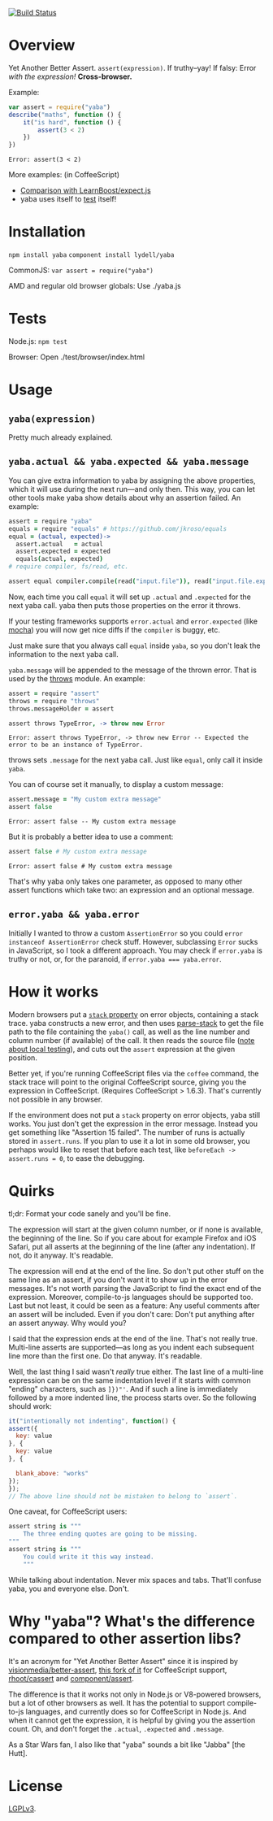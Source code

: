 [![Build Status](https://travis-ci.org/lydell/yaba.png?branch=master)](https://travis-ci.org/lydell/yaba)

Overview
========

Yet Another Better Assert. `assert(expression)`. If truthy–yay! If falsy: Error _with the
expression!_ **Cross-browser.**

Example:

```javascript
var assert = require("yaba")
describe("maths", function () {
	it("is hard", function () {
		assert(3 < 2)
	})
})
```
```
Error: assert(3 < 2)
```

More examples: (in CoffeeScript)

- [Comparison with LearnBoost/expect.js](example/assertVsExpect.md)
- yaba uses itself to [test](test/) itself!


Installation
============

`npm install yaba`
`component install lydell/yaba`

CommonJS: `var assert = require("yaba")`

AMD and regular old browser globals: Use ./yaba.js


Tests
=====

Node.js: `npm test`

Browser: Open ./test/browser/index.html


Usage
=====

`yaba(expression)`
------------------

Pretty much already explained.

`yaba.actual && yaba.expected && yaba.message`
----------------------------------------------

You can give extra information to yaba by assigning the above properties, which it will use during
the next run—and only then. This way, you can let other tools make yaba show details about why an
assertion failed. An example:

```coffeescript
assert = require "yaba"
equals = require "equals" # https://github.com/jkroso/equals
equal = (actual, expected)->
  assert.actual   = actual
  assert.expected = expected
  equals(actual, expected)
# require compiler, fs/read, etc.

assert equal compiler.compile(read("input.file")), read("input.file.expected")
```

Now, each time you call `equal` it will set up `.actual` and `.expected` for the next yaba call.
yaba then puts those properties on the error it throws.

If your testing frameworks supports `error.actual` and `error.expected` (like [mocha]) you will now
get nice diffs if the `compiler` is buggy, etc.

Just make sure that you always call `equal` inside `yaba`, so you don't leak the information to the
next yaba call.

`yaba.message` will be appended to the message of the thrown error. That is used by the [throws]
module. An example:

```coffeescript
assert = require "assert"
throws = require "throws"
throws.messageHolder = assert

assert throws TypeError, -> throw new Error
```
```
Error: assert throws TypeError, -> throw new Error -- Expected the error to be an instance of TypeError.
```

throws sets `.message` for the next yaba call. Just like `equal`, only call it inside `yaba`.

You can of course set it manually, to display a custom message:

```coffeescript
assert.message = "My custom extra message"
assert false
```
```
Error: assert false -- My custom extra message
```

But it is probably a better idea to use a comment:

```coffeescript
assert false # My custom extra message
```
```
Error: assert false # My custom extra message
```

That's why yaba only takes one parameter, as opposed to many other assert functions which take two:
an expression and an optional message.

[throws]: https://github.com/lydell/throws
[mocha]: https://github.com/visionmedia/mocha

`error.yaba && yaba.error`
--------------------------

Initially I wanted to throw a custom `AssertionError` so you could `error instanceof AssertionError`
check stuff. However, subclassing `Error` sucks in JavaScript, so I took a different approach. You
may check if `error.yaba` is truthy or not, or, for the paranoid, if `error.yaba === yaba.error`.


How it works
============

Modern browsers put a [`stack` property][stack] on error objects, containing a stack trace. yaba
constructs a new error, and then uses [parse-stack] to get the file path to the file containing the
`yaba()` call, as well as the line number and column number (if available) of the call. It then
reads the source file ([note about local testing][local-xhr]), and cuts out the `assert` expression
at the given position.

Better yet, if you're running CoffeeScript files via the `coffee` command, the stack trace will
point to the original CoffeeScript source, giving you the expression in CoffeeScript. (Requires
CoffeeScript > 1.6.3). That's currently not possible in any browser.

If the environment does not put a `stack` property on error objects, yaba still works. You just
don't get the expression in the error message. Instead you get something like "Assertion 15 failed".
The number of runs is actually stored in `assert.runs`. If you plan to use it a lot in some old
browser, you perhaps would like to reset that before each test, like `beforeEach -> assert.runs =
0`, to ease the debugging.

[stack]: https://developer.mozilla.org/en-US/docs/Web/JavaScript/Reference/Global_Objects/Error/Stack
[parse-stack]: https://github.com/lydell/parse-stack
[local-xhr]: http://leaverou.github.io/prefixfree/#local-xhr


Quirks
======

tl;dr: Format your code sanely and you'll be fine.

The expression will start at the given column number, or if none is available, the beginning of the
line. So if you care about for example Firefox and iOS Safari, put all asserts at the beginning of
the line (after any indentation). If not, do it anyway. It's readable.

The expression will end at the end of the line. So don't put other stuff on the same line as an
assert, if you don't want it to show up in the error messages. It's not worth parsing the JavaScript
to find the exact end of the expression. Moreover, compile-to-js languages should be supported too.
Last but not least, it could be seen as a feature: Any useful comments after an assert will be
included. Even if you don't care: Don't put anything after an assert anyway. Why would you?

I said that the expression ends at the end of the line. That's not really true. Multi-line asserts
are supported—as long as you indent each subsequent line more than the first one. Do that anyway.
It's readable.

Well, the last thing I said wasn't _really_ true either. The last line of a multi-line expression
can be on the same indentation level if it starts with common "ending" characters, such as `]})"'`.
And if such a line is immediately followed by a more indented line, the process starts over. So the
following should work:

```javascript
it("intentionally not indenting", function() {
assert({
  key: value
}, {
  key: value
}, {

  blank_above: "works"
});
});
// The above line should not be mistaken to belong to `assert`.
```

One caveat, for CoffeeScript users:

```coffeescript
assert string is """
	The three ending quotes are going to be missing.
"""
assert string is """
	You could write it this way instead.
	"""
```

While talking about indentation. Never mix spaces and tabs. That'll confuse yaba, you and everyone
else. Don't.


Why "yaba"? What's the difference compared to other assertion libs?
===================================================================

It's an acronym for "Yet Another Better Assert" since it is inspired by [visionmedia/better-assert],
[this fork of it][Pingdom/better-assert] for CoffeeScript support, [rhoot/cassert] and
[component/assert].

The difference is that it works not only in Node.js or V8-powered browsers, but a lot of other
browsers as well. It has the potential to support compile-to-js languages, and currently does so for
CoffeeScript in Node.js. And when it cannot get the expression, it is helpful by giving you the
assertion count. Oh, and don't forget the `.actual`, `.expected` and `.message`.

As a Star Wars fan, I also like that "yaba" sounds a bit like "Jabba" [the Hutt].

[visionmedia/better-assert]: https://github.com/visionmedia/better-assert
[Pingdom/better-assert]: https://github.com/Pingdom/better-assert/tree/feature-coffee
[rhoot/cassert]: https://github.com/rhoot/cassert
[component/assert]: https://github.com/component/assert


License
=======

[LGPLv3](COPYING).
